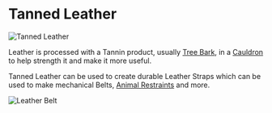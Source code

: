 # Tanned Leather

![Tanned Leather](item:betterwithmods:material@6)

Leather is processed with a Tannin product, usually [Tree Bark](bark.md), in a [Cauldron](../blocks/cauldron.md) to help strength it and make it more useful.

Tanned Leather can be used to create durable Leather Straps which can be used to make mechanical Belts, [Animal Restraints](restraint.md) and more.


![Leather Belt](item:betterwithmods:material@9)
